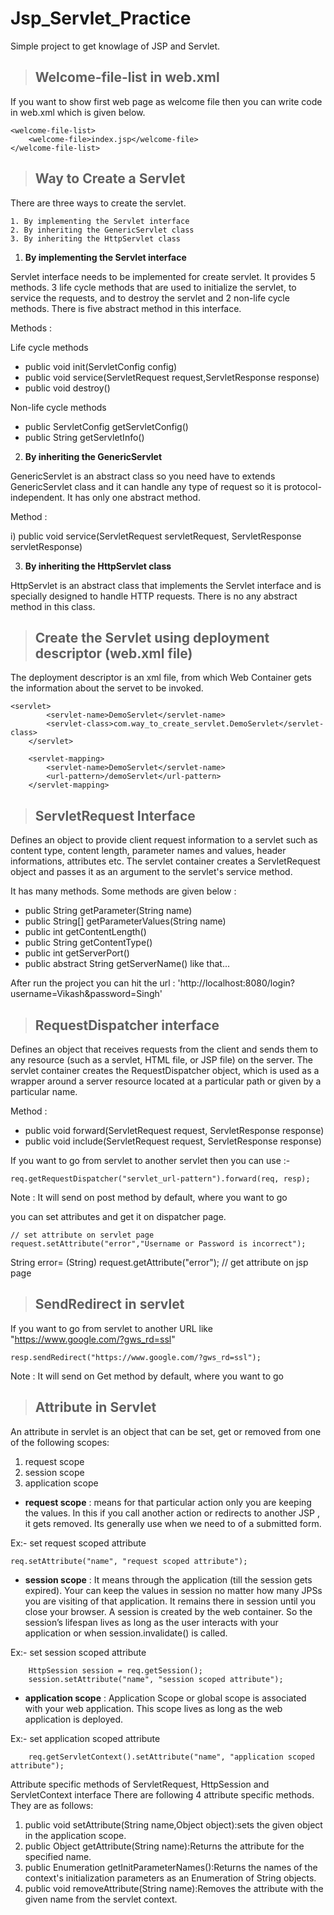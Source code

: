 # Jsp_Servlet_Practice
Simple project to get knowlage of JSP and Servlet.



> ## Welcome-file-list in web.xml

If you want to show first web page as welcome file then you can write code in web.xml which is given below. 
  
    <welcome-file-list>
        <welcome-file>index.jsp</welcome-file>
    </welcome-file-list>
    

    
> ## Way to Create a Servlet

There are three ways to create the servlet.

    1. By implementing the Servlet interface
    2. By inheriting the GenericServlet class
    3. By inheriting the HttpServlet class


1. **By implementing the Servlet interface**

Servlet interface needs to be implemented for create servlet. It provides 5 methods. 3 life cycle methods that are used
to initialize the servlet, to service the requests, and to destroy the servlet and 2 non-life cycle methods.
There is five abstract method in this interface.

Methods :
 
Life cycle methods
* public void init(ServletConfig config)
* public void service(ServletRequest request,ServletResponse response)
* public void destroy()

Non-life cycle methods
* public ServletConfig getServletConfig()
* public String getServletInfo()


2. **By inheriting the GenericServlet**

GenericServlet is an abstract class so you need have to extends GenericServlet class and it can handle any type of 
request so it is protocol-independent. It has only one abstract method.

Method :

i) public void service(ServletRequest servletRequest, ServletResponse servletResponse)


3. **By inheriting the HttpServlet class**

HttpServlet is an abstract class that implements the Servlet interface and is specially designed to handle HTTP 
requests. There is no any abstract method in this class.



> ## Create the Servlet using deployment descriptor (web.xml file)

The deployment descriptor is an xml file, from which Web Container gets the information about the servet to be invoked.

    <servlet>
            <servlet-name>DemoServlet</servlet-name>
            <servlet-class>com.way_to_create_servlet.DemoServlet</servlet-class>
        </servlet>
    
        <servlet-mapping>
            <servlet-name>DemoServlet</servlet-name>
            <url-pattern>/demoServlet</url-pattern>
        </servlet-mapping>



> ## ServletRequest Interface 

Defines an object to provide client request information to a servlet such as content type, content length, parameter
names and values, header informations, attributes etc. The servlet container creates a ServletRequest object and passes
it as an argument to the servlet's service method.

It has many methods. Some methods are given below :

* public String getParameter(String name)
* public String[] getParameterValues(String name)
* public int getContentLength()
* public String getContentType()
* public int getServerPort()
* public abstract String getServerName()
like that...

After run the project you can hit the url : 
'http://localhost:8080/login?username=Vikash&password=Singh'



> ## RequestDispatcher interface

Defines an object that receives requests from the client and sends them to any resource (such as a servlet, HTML file,
or JSP file) on the server. The servlet container creates the RequestDispatcher object, which is used as a wrapper 
around a server resource located at a particular path or given by a particular name.

Method : 
* public void forward(ServletRequest request, ServletResponse response)
* public void include(ServletRequest request, ServletResponse response)

If you want to go from servlet to another servlet then you can use :-

    req.getRequestDispatcher("servlet_url-pattern").forward(req, resp);       
Note : It will send on post method by default, where you want to go

you can set attributes and get it on dispatcher page.

    // set attribute on servlet page
    request.setAttribute("error","Username or Password is incorrect");     
String error= (String) request.getAttribute("error");                   // get attribute on jsp page



> ## SendRedirect in servlet

If you want to go from servlet to another URL like "https://www.google.com/?gws_rd=ssl"

    resp.sendRedirect("https://www.google.com/?gws_rd=ssl");            
Note : It will send on Get method by default, where you want to go



> ## Attribute in Servlet

An attribute in servlet is an object that can be set, get or removed from one of the following scopes:

1.  request scope
2.  session scope
3.  application scope

* **request scope** :
means for that particular action only you are keeping the values. In this if you call another action or redirects 
to another JSP , it gets removed. Its generally use when we need to of a submitted form. 

Ex:- set request scoped attribute

    req.setAttribute("name", "request scoped attribute");


* **session scope** : 
It means through the application (till the session gets expired). Your can keep the values in session 
no matter how many JPSs you are visiting of that application. It remains there in session until you close your browser.
A session is created by the web container. So the session’s lifespan lives as long as the user interacts with 
your application or when session.invalidate() is called. 

Ex:- set session scoped attribute

        HttpSession session = req.getSession();
        session.setAttribute("name", "session scoped attribute");

* **application scope** :
Application Scope or global scope is associated with your web application. This scope lives as long as the web 
application is deployed. 

Ex:- set application scoped attribute

        req.getServletContext().setAttribute("name", "application scoped attribute");

Attribute specific methods of ServletRequest, HttpSession and ServletContext interface
There are following 4 attribute specific methods. They are as follows:
1. public void setAttribute(String name,Object object):sets the given object in the application scope.
2. public Object getAttribute(String name):Returns the attribute for the specified name.
3. public Enumeration getInitParameterNames():Returns the names of the context's initialization parameters as 
an Enumeration of String objects.
4. public void removeAttribute(String name):Removes the attribute with the given name from the servlet context.



